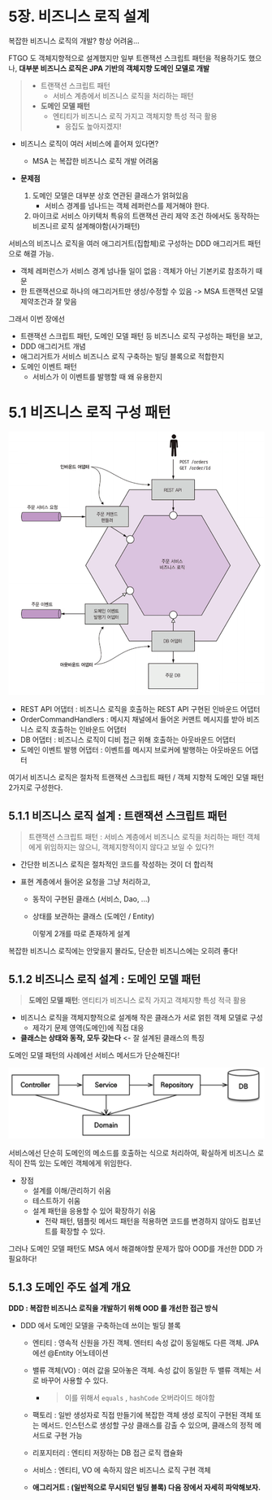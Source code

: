 # 5장. 비즈니스 로직 설계



복잡한 비즈니스 로직의 개발? 항상 어려움...

FTGO 도 객체지향적으로 설계했지만 일부 트랜잭션 스크립트 패턴을 적용하기도 했으나, 
**대부분 비즈니스 로직은 JPA 기반의 객체지향 도메인 모델로 개발**

> - 트랜잭션 스크립트 패턴
>   - 서비스 계층에서 비즈니스 로직을 처리하는 패턴
> - **도메인 모델 패턴**
>   - 엔티티가 비즈니스 로직 가지고 객체지향 특성 적극 활용
>     - 응집도 높아지겠지!

- 비즈니스 로직이 여러 서비스에 흩어져 있다면?
  - MSA 는 복잡한 비즈니스 로직 개발 어려움



- **문제점**
  1. 도메인 모델은 대부분 상호 연관된 클래스가 얽혀있음
     - 서비스 경계를 넘나드는 객체 레퍼런스를 제거해야 한다.
  2. 마이크로 서비스 아키텍처 특유의 트랜잭션 관리 제약 조건 하에서도 동작하는 비즈니르 로직 설계해야함(사가패턴)

서비스의 비즈니스 로직을 여러 애그리거트(집합체)로 구성하는 DDD 애그리거트 패턴으로 해결 가능.

- 객체 레퍼런스가 서비스 경계 넘나들 일이 없음 : 객체가 아닌 기본키로 참조하기 때문
- 한 트랜잭션으로 하나의 애그리거트만 생성/수정할 수 있음 -> MSA 트랜잭션 모델 제약조건과 잘 맞음



그래서 이번 장에선 

- 트랜잭션 스크립트 패턴, 도메인 모델 패턴 등 비즈니스 로직 구성하는 패턴을 보고,
- DDD 애그리거트 개념
- 애그리거트가 서비스 비즈니스 로직 구축하는 빌딩 블록으로 적합한지
- 도메인 이벤트 패턴
  - 서비스가 이 이벤트를 발행할 때 왜 유용한지



# 5.1 비즈니스 로직 구성 패턴

![image-20211027202841176](../images/image-20211027202841176.png)

- REST API 어댑터 : 비즈니스 로직을 호출하는 REST API 구현된 인바운드 어댑터
- OrderCommandHandlers : 메시지 채널에서 들어온 커맨트 메시지를 받아 비즈니스 로직 호출하는 인바운드 어댑터
- DB 어댑터 : 비즈니스 로직이 디비 접근 위해 호출하는 아웃바운드 어댑터
- 도메인 이벤트 발행 어댑터 : 이벤트를 메시지 브로커에 발행하는 아웃바운드 어댑터

여기서 비즈니스 로직은 절차적 트랜잭션 스크립트 패턴 / 객체 지향적 도메인 모델 패턴 2가지로 구성한다.

## 5.1.1 비즈니스 로직 설계 : 트랜잭션 스크립트 패턴

> 트랜잭션 스크립트 패턴 : 서비스 계층에서 비즈니스 로직을 처리하는 패턴
> 객체에게 위임하지는 않으니, 객체지향적이지 않다고 보일 수 있다?!

- 간단한 비즈니스 로직은 절차적인 코드를 작성하는 것이 더 합리적

- 표현 계층에서 들어온 요청을 그냥 처리하고, 

  - 동작이 구현된 클래스 (서비스, Dao, ...)

  - 상태를 보관하는 클래스 (도메인 / Entity)

    이렇게 2개를 따로 존재하게 설계

복잡한 비즈니스 로직에는 안맞을지 몰라도, 단순한 비즈니스에는 오히려 좋다!



## 5.1.2 비즈니스 로직 설계 : 도메인 모델 패턴

> **도메인 모델 패턴**: 엔티티가 비즈니스 로직 가지고 객체지향 특성 적극 활용

- 비즈니스 로직을 객체지향적으로 설계해 작은 클래스가 서로 얽힌 객체 모델로 구성
  - 제각기 문제 영역(도메인)에 직접 대응
- **클래스는 상태와 동작, 모두 갖는다** <- 잘 설계된 클래스의 특징



도메인 모델 패턴의 사례에선 서비스 메서드가 단순해진다!

![image-20211027213913915](../images/image-20211027213913915.png)

서비스에선 단순히 도메인의 메소드를 호출하는 식으로 처리하여, 
확실하게 비즈니스 로직이 잔뜩 있는 도메인 객체에게 위임한다.

- 장점
  - 설계를 이해/관리하기 쉬움
  - 테스트하기 쉬움
  - 설계 패턴을 응용할 수 있어 확장하기 쉬움
    - 전략 패턴, 템플릿 메서드 패턴을 적용하면 코드를 변경하지 않아도 컴포넌트를 확장할 수 있다.

그러나 도메인 모델 패턴도 MSA 에서 해결해야할 문제가 많아 OOD를 개선한 DDD 가 필요하다!



## 5.1.3 도메인 주도 설계 개요

**DDD : 복잡한 비즈니스 로직을 개발하기 위해 OOD 를 개선한 접근 방식**



- DDD 에서 도메인 모델을 구축하는데 쓰이는 빌딩 블록
  - 엔티티 : 영속적 신원을 가진 객체. 엔터티 속성 값이 동일해도 다른 객체. JPA 에선 @Entity 어노테이션

  - 밸류 객체(VO) : 여러 값을 모아놓은 객체. 속성 값이 동일한 두 밸류 객체는 서로 바꾸어 사용할 수 있다.

    - > 이를 위해서 `equals` , `hashCode` 오버라이드 해야함

  - 팩토리 : 일반 생성자로 직접 만들기에 복잡한 객체 생성 로직이 구현된 객체 또는 메서드. 인스턴스로 생성할 구상 클래스를 감출 수 있으며, 클래스의 정적 메서드로 구현 가능

  - 리포지터리 : 엔티티 저장하는 DB 접근 로직 캡슐화

  - 서비스 : 엔티티, VO 에 속하지 않은 비즈니스 로직 구현 객체

  - **애그리거트 : (일반적으로 무시되던 빌딩 블록) 다음 장에서 자세히 파악해보자.**

